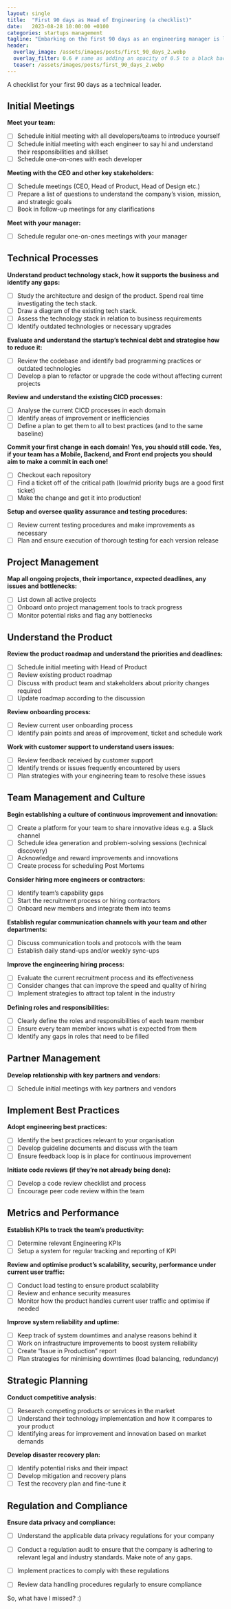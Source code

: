```yaml
---
layout: single
title:  "First 90 days as Head of Engineering (a checklist)"
date:   2023-08-28 10:00:00 +0100
categories: startups management 
tagline: "Embarking on the first 90 days as an engineering manager is like being handed the controls to a rocket mid-launch – exhilarating, a tad overwhelming, and definitely a ride to remember. To keep you from pressing the wrong buttons and accidentally launching into a lunar orbit, here's a comprehensive checklist that's your secret sauce for not just surviving, but thriving in these make-or-break first three months."
header:
  overlay_image: /assets/images/posts/first_90_days_2.webp
  overlay_filter: 0.6 # same as adding an opacity of 0.5 to a black background
  teaser: /assets/images/posts/first_90_days_2.webp
---
```

A checklist for your first 90 days as a technical leader.

## Initial Meetings

**Meet your team:**
- [ ] Schedule initial meeting with all developers/teams to introduce yourself
- [ ] Schedule initial meeting with each engineer to say hi and understand their responsibilities and skillset
- [ ] Schedule one-on-ones with each developer

**Meeting with the CEO and other key stakeholders:**
- [ ] Schedule meetings (CEO, Head of Product, Head of Design etc.)
- [ ] Prepare a list of questions to understand the company’s vision, mission, and strategic goals
- [ ] Book in follow-up meetings for any clarifications

**Meet with your manager:**
- [ ] Schedule regular one-on-ones meetings with your manager

## Technical Processes

**Understand product technology stack, how it supports the business and identify any gaps:**
- [ ] Study the architecture and design of the product. Spend real time investigating the tech stack.
- [ ] Draw a diagram of the existing tech stack.
- [ ] Assess the technology stack in relation to business requirements
- [ ] Identify outdated technologies or necessary upgrades

**Evaluate and understand the startup’s technical debt and strategise how to reduce it:**
- [ ] Review the codebase and identify bad programming practices or outdated technologies
- [ ] Develop a plan to refactor or upgrade the code without affecting current projects

**Review and understand the existing CICD processes:**
- [ ] Analyse the current CICD processes in each domain
- [ ] Identify areas of improvement or inefficiencies
- [ ] Define a plan to get them to all to best practices (and to the same baseline)

**Commit your first change in each domain! Yes, you should still code. Yes, if your team has a Mobile, Backend, and Front end projects you should aim to make a commit in each one!**
- [ ] Checkout each repository
- [ ] Find a ticket off of the critical path (low/mid priority bugs are a good first ticket)
- [ ] Make the change and get it into production!

**Setup and oversee quality assurance and testing procedures:**
- [ ] Review current testing procedures and make improvements as necessary
- [ ] Plan and ensure execution of thorough testing for each version release

## Project Management
**Map all ongoing projects, their importance, expected deadlines, any issues and bottlenecks:**
- [ ] List down all active projects
- [ ] Onboard onto project management tools to track progress
- [ ] Monitor potential risks and flag any bottlenecks

## Understand the Product
**Review the product roadmap and understand the priorities and deadlines:**
- [ ] Schedule initial meeting with Head of Product 
- [ ] Review existing product roadmap
- [ ] Discuss with product team and stakeholders about priority changes required
- [ ] Update roadmap according to the discussion 

**Review onboarding process:**
- [ ] Review current user onboarding process
- [ ] Identify pain points and areas of improvement, ticket and schedule work

**Work with customer support to understand users issues:**
- [ ] Review feedback received by customer support
- [ ] Identify trends or issues frequently encountered by users
- [ ] Plan strategies with your engineering team to resolve these issues

## Team Management and Culture
**Begin establishing a culture of continuous improvement and innovation:**
- [ ] Create a platform for your team to share innovative ideas e.g. a Slack channel
- [ ] Schedule idea generation and problem-solving sessions (technical discovery)
- [ ] Acknowledge and reward improvements and innovations
- [ ] Create process for scheduling Post Mortems

**Consider hiring more engineers or contractors:**
- [ ] Identify team’s capability gaps
- [ ] Start the recruitment process or hiring contractors
- [ ] Onboard new members and integrate them into teams

**Establish regular communication channels with your team and other departments:**
- [ ] Discuss communication tools and protocols with the team
- [ ] Establish daily stand-ups and/or weekly sync-ups

**Improve the engineering hiring process:**
- [ ] Evaluate the current recruitment process and its effectiveness
- [ ] Consider changes that can improve the speed and quality of hiring
- [ ] Implement strategies to attract top talent in the industry

**Defining roles and responsibilities:**
- [ ] Clearly define the roles and responsibilities of each team member
- [ ] Ensure every team member knows what is expected from them
- [ ] Identify any gaps in roles that need to be filled

## Partner Management
**Develop relationship with key partners and vendors:**
- [ ] Schedule initial meetings with key partners and vendors

## Implement Best Practices
**Adopt engineering best practices:**
- [ ] Identify the best practices relevant to your organisation
- [ ] Develop guideline documents and discuss with the team
- [ ] Ensure feedback loop is in place for continuous improvement

**Initiate code reviews (if they’re not already being done):**
- [ ] Develop a code review checklist and process
- [ ] Encourage peer code review within the team

## Metrics and Performance
**Establish KPIs to track the team’s productivity:**
- [ ] Determine relevant Engineering KPIs
- [ ] Setup a system for regular tracking and reporting of KPI

**Review and optimise product’s scalability, security, performance under current user traffic:**
- [ ] Conduct load testing to ensure product scalability
- [ ] Review and enhance security measures
- [ ] Monitor how the product handles current user traffic and optimise if needed

**Improve system reliability and uptime:**
- [ ] Keep track of system downtimes and analyse reasons behind it
- [ ] Work on infrastructure improvements to boost system reliability
- [ ]  Create “Issue in Production” report
- [ ] Plan strategies for minimising downtimes (load balancing, redundancy) 

## Strategic Planning
**Conduct competitive analysis:**
- [ ] Research competing products or services in the market
- [ ] Understand their technology implementation and how it compares to your product
- [ ] Identifying areas for improvement and innovation based on market demands

**Develop disaster recovery plan:**
- [ ] Identify potential risks and their impact
- [ ] Develop mitigation and recovery plans
- [ ] Test the recovery plan and fine-tune it

## Regulation and Compliance
**Ensure data privacy and compliance:**
- [ ] Understand the applicable data privacy regulations for your company
- [ ] Conduct a regulation audit to ensure that the company is adhering to relevant legal and industry standards. Make note of any gaps.
- [ ] Implement practices to comply with these regulations
- [ ] Review data handling procedures regularly to ensure compliance



So, what have I missed? :)